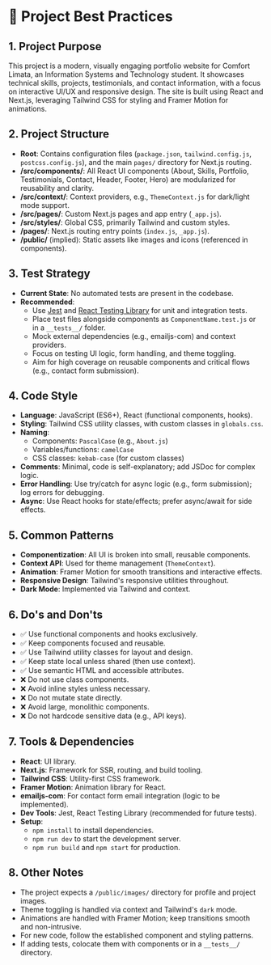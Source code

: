 # 📘 Project Best Practices

## 1. Project Purpose
This project is a modern, visually engaging portfolio website for Comfort Limata, an Information Systems and Technology student. It showcases technical skills, projects, testimonials, and contact information, with a focus on interactive UI/UX and responsive design. The site is built using React and Next.js, leveraging Tailwind CSS for styling and Framer Motion for animations.

## 2. Project Structure
- **Root**: Contains configuration files (`package.json`, `tailwind.config.js`, `postcss.config.js`), and the main `pages/` directory for Next.js routing.
- **/src/components/**: All React UI components (About, Skills, Portfolio, Testimonials, Contact, Header, Footer, Hero) are modularized for reusability and clarity.
- **/src/context/**: Context providers, e.g., `ThemeContext.js` for dark/light mode support.
- **/src/pages/**: Custom Next.js pages and app entry (`_app.js`).
- **/src/styles/**: Global CSS, primarily Tailwind and custom styles.
- **/pages/**: Next.js routing entry points (`index.js`, `_app.js`).
- **/public/** (implied): Static assets like images and icons (referenced in components).

## 3. Test Strategy
- **Current State**: No automated tests are present in the codebase.
- **Recommended**:
  - Use [Jest](https://jestjs.io/) and [React Testing Library](https://testing-library.com/) for unit and integration tests.
  - Place test files alongside components as `ComponentName.test.js` or in a `__tests__/` folder.
  - Mock external dependencies (e.g., emailjs-com) and context providers.
  - Focus on testing UI logic, form handling, and theme toggling.
  - Aim for high coverage on reusable components and critical flows (e.g., contact form submission).

## 4. Code Style
- **Language**: JavaScript (ES6+), React (functional components, hooks).
- **Styling**: Tailwind CSS utility classes, with custom classes in `globals.css`.
- **Naming**:
  - Components: `PascalCase` (e.g., `About.js`)
  - Variables/functions: `camelCase`
  - CSS classes: `kebab-case` (for custom classes)
- **Comments**: Minimal, code is self-explanatory; add JSDoc for complex logic.
- **Error Handling**: Use try/catch for async logic (e.g., form submission); log errors for debugging.
- **Async**: Use React hooks for state/effects; prefer async/await for side effects.

## 5. Common Patterns
- **Componentization**: All UI is broken into small, reusable components.
- **Context API**: Used for theme management (`ThemeContext`).
- **Animation**: Framer Motion for smooth transitions and interactive effects.
- **Responsive Design**: Tailwind's responsive utilities throughout.
- **Dark Mode**: Implemented via Tailwind and context.

## 6. Do's and Don'ts
- ✅ Use functional components and hooks exclusively.
- ✅ Keep components focused and reusable.
- ✅ Use Tailwind utility classes for layout and design.
- ✅ Keep state local unless shared (then use context).
- ✅ Use semantic HTML and accessible attributes.
- ❌ Do not use class components.
- ❌ Avoid inline styles unless necessary.
- ❌ Do not mutate state directly.
- ❌ Avoid large, monolithic components.
- ❌ Do not hardcode sensitive data (e.g., API keys).

## 7. Tools & Dependencies
- **React**: UI library.
- **Next.js**: Framework for SSR, routing, and build tooling.
- **Tailwind CSS**: Utility-first CSS framework.
- **Framer Motion**: Animation library for React.
- **emailjs-com**: For contact form email integration (logic to be implemented).
- **Dev Tools**: Jest, React Testing Library (recommended for future tests).
- **Setup**:
  - `npm install` to install dependencies.
  - `npm run dev` to start the development server.
  - `npm run build` and `npm start` for production.

## 8. Other Notes
- The project expects a `/public/images/` directory for profile and project images.
- Theme toggling is handled via context and Tailwind's `dark` mode.
- Animations are handled with Framer Motion; keep transitions smooth and non-intrusive.
- For new code, follow the established component and styling patterns.
- If adding tests, colocate them with components or in a `__tests__/` directory.
